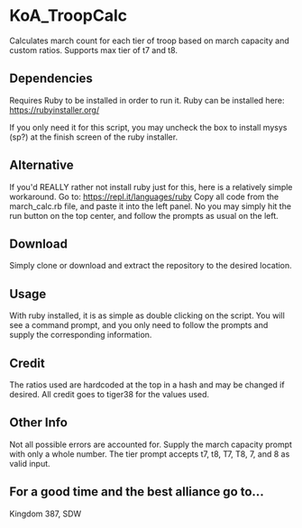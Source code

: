 # KoA_TroopCalc
Calculates march count for each tier of troop based on march capacity and custom ratios. Supports max tier of t7 and t8.


## Dependencies ##
Requires Ruby to be installed in order to run it. 
Ruby can be installed here: https://rubyinstaller.org/

If you only need it for this script, you may uncheck the box to install mysys (sp?) at the finish screen of the ruby installer.

## Alternative ##
If you'd REALLY rather not install ruby just for this, here is a relatively simple workaround.
Go to: https://repl.it/languages/ruby
Copy all code from the march_calc.rb file, and paste it into the left panel. 
No you may simply hit the run button on the top center, and follow the prompts as usual on the left.

## Download ##
Simply clone or download and extract the repository to the desired location.

## Usage ##
With ruby installed, it is as simple as double clicking on the script. 
You will see a command prompt, and you only need to follow the prompts and 
supply the corresponding information. 

## Credit ##
The ratios used are hardcoded at the top in a hash and may be changed if desired.
All credit goes to tiger38 for the values used. 

## Other Info ##
Not all possible errors are accounted for. Supply the march capacity prompt with only a whole number.
The tier prompt accepts t7, t8, T7, T8, 7, and 8 as valid input. 

## For a good time and the best alliance go to... ###
Kingdom 387, SDW